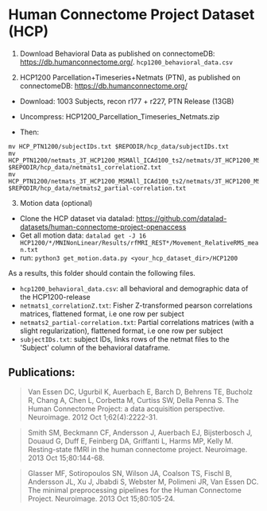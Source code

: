 Human Connectome Project Dataset (HCP)
======================================

1. Download Behavioral Data as published on connectomeDB: https://db.humanconnectome.org/.
`hcp1200_behavioral_data.csv`

2. HCP1200 Parcellation+Timeseries+Netmats (PTN), as published on connectomeDB: https://db.humanconnectome.org/

- Download: 1003 Subjects, recon r177 + r227, PTN Release (13GB) 

- Uncompress: HCP1200_Parcellation_Timeseries_Netmats.zip

- Then:
```
mv HCP_PTN1200/subjectIDs.txt $REPODIR/hcp_data/subjectIDs.txt
mv HCP_PTN1200/netmats_3T_HCP1200_MSMAll_ICAd100_ts2/netmats/3T_HCP1200_MSMAll_d100_ts2/netmats1.txt $REPODIR/hcp_data/netmats1_correlationZ.txt
mv HCP_PTN1200/netmats_3T_HCP1200_MSMAll_ICAd100_ts2/netmats/3T_HCP1200_MSMAll_d100_ts2/netmats2.txt $REPODIR/hcp_data/netmats2_partial-correlation.txt
```

3. Motion data (optional)
- Clone the HCP dataset via datalad: https://github.com/datalad-datasets/human-connectome-project-openaccess
- Get all motion data:
 `datalad get -J 16 HCP1200/*/MNINonLinear/Results/rfMRI_REST*/Movement_RelativeRMS_mean.txt`
- run:
`python3 get_motion.data.py <your_hcp_dataset_dir>/HCP1200`

As a results, this folder should contain the following files.

- `hcp1200_behavioral_data.csv`: all behavioral and demographic data of the HCP1200-release
- `netmats1_correlationZ.txt`: Fisher Z-transformed pearson correlations matrices, flattened format, i.e one row per subject
- `netmats2_partial-correlation.txt`: Partial correlations matrices (with a slight regularization), flattened format, i.e one row per subject
- `subjectIDs.txt`: subject IDs, links rows of the netmat files to the 'Subject' column of the behavioral dataframe.



Publications:
-------------

> Van Essen DC, Ugurbil K, Auerbach E, Barch D, Behrens TE, Bucholz R, Chang A, Chen L, Corbetta M, Curtiss SW, Della Penna S. The Human Connectome Project: a data acquisition perspective. Neuroimage. 2012 Oct 1;62(4):2222-31.

> Smith SM, Beckmann CF, Andersson J, Auerbach EJ, Bijsterbosch J, Douaud G, Duff E, Feinberg DA, Griffanti L, Harms MP, Kelly M. Resting-state fMRI in the human connectome project. Neuroimage. 2013 Oct 15;80:144-68.

> Glasser MF, Sotiropoulos SN, Wilson JA, Coalson TS, Fischl B, Andersson JL, Xu J, Jbabdi S, Webster M, Polimeni JR, Van Essen DC. The minimal preprocessing pipelines for the Human Connectome Project. Neuroimage. 2013 Oct 15;80:105-24.

